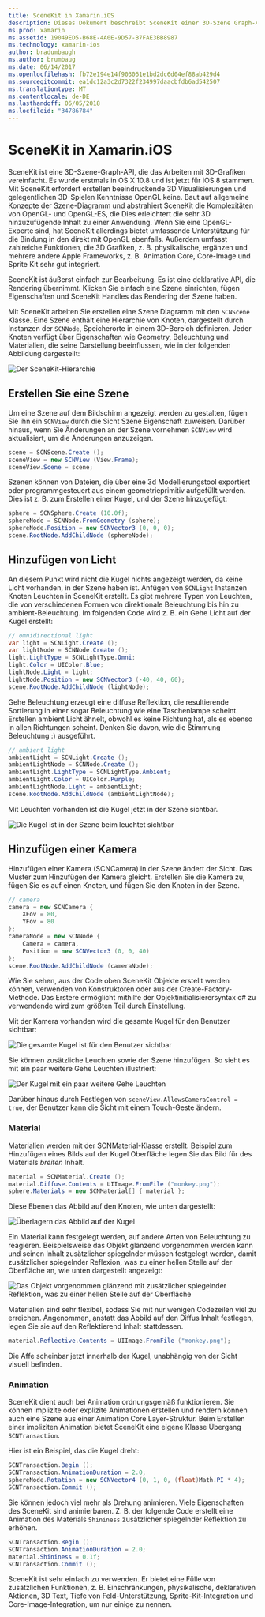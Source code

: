 ```yaml
---
title: SceneKit in Xamarin.iOS
description: Dieses Dokument beschreibt SceneKit einer 3D-Szene Graph-API, die das Arbeiten mit 3D-Grafiken vereinfacht, indem ohne die Komplexität der OpenGL.
ms.prod: xamarin
ms.assetid: 19049ED5-B68E-4A0E-9D57-B7FAE3BB8987
ms.technology: xamarin-ios
author: bradumbaugh
ms.author: brumbaug
ms.date: 06/14/2017
ms.openlocfilehash: fb72e194e14f903061e1bd2dc6d04ef88ab429d4
ms.sourcegitcommit: ea1dc12a3c2d7322f234997daacbfdb6ad542507
ms.translationtype: MT
ms.contentlocale: de-DE
ms.lasthandoff: 06/05/2018
ms.locfileid: "34786784"
---
```

# <a name="scenekit-in-xamarinios"></a>SceneKit in Xamarin.iOS

SceneKit ist eine 3D-Szene-Graph-API, die das Arbeiten mit 3D-Grafiken vereinfacht. Es wurde erstmals in OS X 10.8 und ist jetzt für iOS 8 stammen. Mit SceneKit erfordert erstellen beeindruckende 3D Visualisierungen und gelegentlichen 3D-Spielen Kenntnisse OpenGL keine. Baut auf allgemeine Konzepte der Szene-Diagramm und abstrahiert SceneKit die Komplexitäten von OpenGL- und OpenGL-ES, die Dies erleichtert die sehr 3D hinzuzufügende Inhalt zu einer Anwendung. Wenn Sie eine OpenGL-Experte sind, hat SceneKit allerdings bietet umfassende Unterstützung für die Bindung in den direkt mit OpenGL ebenfalls. Außerdem umfasst zahlreiche Funktionen, die 3D Grafiken, z. B. physikalische, ergänzen und mehrere andere Apple Frameworks, z. B. Animation Core, Core-Image und Sprite Kit sehr gut integriert.

SceneKit ist äußerst einfach zur Bearbeitung. Es ist eine deklarative API, die Rendering übernimmt. Klicken Sie einfach eine Szene einrichten, fügen Eigenschaften und SceneKit Handles das Rendering der Szene haben.

Mit SceneKit arbeiten Sie erstellen eine Szene Diagramm mit den `SCNScene` Klasse. Eine Szene enthält eine Hierarchie von Knoten, dargestellt durch Instanzen der `SCNNode`, Speicherorte in einem 3D-Bereich definieren. Jeder Knoten verfügt über Eigenschaften wie Geometry, Beleuchtung und Materialien, die seine Darstellung beeinflussen, wie in der folgenden Abbildung dargestellt:

![](scenekit-images/image7.png "Der SceneKit-Hierarchie") 

## <a name="create-a-scene"></a>Erstellen Sie eine Szene

Um eine Szene auf dem Bildschirm angezeigt werden zu gestalten, fügen Sie ihn ein `SCNView` durch die Sicht Szene Eigenschaft zuweisen. Darüber hinaus, wenn Sie Änderungen an der Szene vornehmen `SCNView` wird aktualisiert, um die Änderungen anzuzeigen.

```csharp
scene = SCNScene.Create ();
sceneView = new SCNView (View.Frame);
sceneView.Scene = scene;
```

Szenen können von Dateien, die über eine 3d Modellierungstool exportiert oder programmgesteuert aus einem geometrieprimitiv aufgefüllt werden. Dies ist z. B. zum Erstellen einer Kugel, und der Szene hinzugefügt:

```csharp
sphere = SCNSphere.Create (10.0f);
sphereNode = SCNNode.FromGeometry (sphere);
sphereNode.Position = new SCNVector3 (0, 0, 0);
scene.RootNode.AddChildNode (sphereNode);
```

## <a name="adding-light"></a>Hinzufügen von Licht

An diesem Punkt wird nicht die Kugel nichts angezeigt werden, da keine Licht vorhanden, in der Szene haben ist. Anfügen von `SCNLight` Instanzen Knoten Leuchten in SceneKit erstellt. Es gibt mehrere Typen von Leuchten, die von verschiedenen Formen von direktionale Beleuchtung bis hin zu ambient-Beleuchtung. Im folgenden Code wird z. B. ein Gehe Licht auf der Kugel erstellt:

```csharp
// omnidirectional light
var light = SCNLight.Create ();
var lightNode = SCNNode.Create ();
light.LightType = SCNLightType.Omni;
light.Color = UIColor.Blue;
lightNode.Light = light;
lightNode.Position = new SCNVector3 (-40, 40, 60);
scene.RootNode.AddChildNode (lightNode);
```

Gehe Beleuchtung erzeugt eine diffuse Reflektion, die resultierende Sortierung in einer sogar Beleuchtung wie eine Taschenlampe scheint. Erstellen ambient Licht ähnelt, obwohl es keine Richtung hat, als es ebenso in allen Richtungen scheint. Denken Sie davon, wie die Stimmung Beleuchtung :) ausgeführt.

```csharp
// ambient light
ambientLight = SCNLight.Create ();
ambientLightNode = SCNNode.Create ();
ambientLight.LightType = SCNLightType.Ambient;
ambientLight.Color = UIColor.Purple;
ambientLightNode.Light = ambientLight;
scene.RootNode.AddChildNode (ambientLightNode);
```

Mit Leuchten vorhanden ist die Kugel jetzt in der Szene sichtbar.

![](scenekit-images/image8.png "Die Kugel ist in der Szene beim leuchtet sichtbar")
 
## <a name="adding-a-camera"></a>Hinzufügen einer Kamera

Hinzufügen einer Kamera (SCNCamera) in der Szene ändert der Sicht. Das Muster zum Hinzufügen der Kamera gleicht. Erstellen Sie die Kamera zu, fügen Sie es auf einen Knoten, und fügen Sie den Knoten in der Szene.

```csharp
// camera
camera = new SCNCamera {
    XFov = 80,
    YFov = 80
};
cameraNode = new SCNNode {
    Camera = camera,
    Position = new SCNVector3 (0, 0, 40)
};
scene.RootNode.AddChildNode (cameraNode);
```

Wie Sie sehen, aus der Code oben SceneKit Objekte erstellt werden können, verwenden von Konstruktoren oder aus der Create-Factory-Methode. Das Erstere ermöglicht mithilfe der Objektinitialisierersyntax c# zu verwendende wird zum größten Teil durch Einstellung.

Mit der Kamera vorhanden wird die gesamte Kugel für den Benutzer sichtbar:

![](scenekit-images/image9.png "Die gesamte Kugel ist für den Benutzer sichtbar")
 
Sie können zusätzliche Leuchten sowie der Szene hinzufügen. So sieht es mit ein paar weitere Gehe Leuchten illustriert:

![](scenekit-images/image10.png "Der Kugel mit ein paar weitere Gehe Leuchten")
 
Darüber hinaus durch Festlegen von `sceneView.AllowsCameraControl = true`, der Benutzer kann die Sicht mit einem Touch-Geste ändern.

### <a name="materials"></a>Material

Materialien werden mit der SCNMaterial-Klasse erstellt. Beispiel zum Hinzufügen eines Bilds auf der Kugel Oberfläche legen Sie das Bild für des Materials *breiten* Inhalt.

```csharp
material = SCNMaterial.Create ();
material.Diffuse.Contents = UIImage.FromFile ("monkey.png");
sphere.Materials = new SCNMaterial[] { material };
```

Diese Ebenen das Abbild auf den Knoten, wie unten dargestellt:

![](scenekit-images/image11.png "Überlagern das Abbild auf der Kugel")
 
Ein Material kann festgelegt werden, auf andere Arten von Beleuchtung zu reagieren. Beispielsweise das Objekt glänzend vorgenommen werden kann und seinen Inhalt zusätzlicher spiegelnder müssen festgelegt werden, damit zusätzlicher spiegelnder Reflexion, was zu einer hellen Stelle auf der Oberfläche an, wie unten dargestellt angezeigt:

![](scenekit-images/image12.png "Das Objekt vorgenommen glänzend mit zusätzlicher spiegelnder Reflektion, was zu einer hellen Stelle auf der Oberfläche")
 
Materialien sind sehr flexibel, sodass Sie mit nur wenigen Codezeilen viel zu erreichen. Angenommen, anstatt das Abbild auf den Diffus Inhalt festlegen, legen Sie sie auf den Reflektierend Inhalt stattdessen.

```csharp
material.Reflective.Contents = UIImage.FromFile ("monkey.png");
```

Die Affe scheinbar jetzt innerhalb der Kugel, unabhängig von der Sicht visuell befinden.

### <a name="animation"></a>Animation

SceneKit dient auch bei Animation ordnungsgemäß funktionieren. Sie können implizite oder explizite Animationen erstellen und rendern können auch eine Szene aus einer Animation Core Layer-Struktur. Beim Erstellen einer impliziten Animation bietet SceneKit eine eigene Klasse Übergang `SCNTransaction`.

Hier ist ein Beispiel, das die Kugel dreht:

```csharp
SCNTransaction.Begin ();
SCNTransaction.AnimationDuration = 2.0;
sphereNode.Rotation = new SCNVector4 (0, 1, 0, (float)Math.PI * 4);
SCNTransaction.Commit ();
```

Sie können jedoch viel mehr als Drehung animieren. Viele Eigenschaften des SceneKit sind animierbaren. Z. B. der folgende Code erstellt eine Animation des Materials `Shininess` zusätzlicher spiegelnder Reflektion zu erhöhen.

```csharp
SCNTransaction.Begin ();
SCNTransaction.AnimationDuration = 2.0;
material.Shininess = 0.1f;
SCNTransaction.Commit ();
```

SceneKit ist sehr einfach zu verwenden. Er bietet eine Fülle von zusätzlichen Funktionen, z. B. Einschränkungen, physikalische, deklarativen Aktionen, 3D Text, Tiefe von Feld-Unterstützung, Sprite-Kit-Integration und Core-Image-Integration, um nur einige zu nennen.